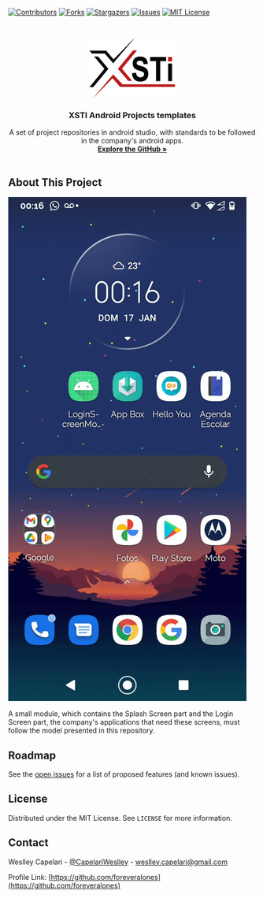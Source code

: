 [![Contributors][contributors-shield]][contributors-url]
[![Forks][forks-shield]][forks-url]
[![Stargazers][stars-shield]][stars-url]
[![Issues][issues-shield]][issues-url]
[![MIT License][license-shield]][license-url]



<!-- PROJECT LOGO -->
<br />
<p align="center">
  <a href="https://github.com/xstisolucoes">
    <img src="images/logo.png" alt="Logo" width="174" height="120">
  </a>

  <h3 align="center">XSTI Android Projects templates</h3>

  <p align="center">
    A set of project repositories in android studio, with standards to be followed in the company's android apps.
    <br />
    <a href="https://github.com/xstisolucoes"><strong>Explore the GitHub »</strong></a>
    <br />
    <br />
  </p>
</p>

<!-- ABOUT THE PROJECT -->
## About This Project

[![Product Name Screen Shot][product-screenshot]](https://example.com)

A small module, which contains the Splash Screen part and the Login Screen part, the company's applications that need these screens, must follow the model presented in this repository.

<!-- ROADMAP -->
## Roadmap
See the [open issues](https://github.com/foreveralones/LoginScreenMobile/issues) for a list of proposed features (and known issues).

<!-- LICENSE -->
## License
Distributed under the MIT License. See `LICENSE` for more information.

<!-- CONTACT -->
## Contact
Weslley Capelari - [@CapelariWeslley](https://twitter.com/CapelariWeslley) - weslley.capelari@gmail.com

Profile Link: [https://github.com/foreveralones](https://github.com/foreveralones)

<!-- MARKDOWN LINKS & IMAGES -->
[contributors-shield]: https://img.shields.io/github/contributors/foreveralones/LoginScreenMobile.svg?style=for-the-badge
[contributors-url]: https://github.com/foreveralones/LoginScreenMobile/graphs/contributors
[forks-shield]: https://img.shields.io/github/forks/foreveralones/LoginScreenMobile.svg?style=for-the-badge
[forks-url]: https://github.com/foreveralones/LoginScreenMobile/network/members
[stars-shield]: https://img.shields.io/github/stars/foreveralones/LoginScreenMobile.svg?style=for-the-badge
[stars-url]: https://github.com/foreveralones/LoginScreenMobile/stargazers
[issues-shield]: https://img.shields.io/github/issues/foreveralones/LoginScreenMobile.svg?style=for-the-badge
[issues-url]: https://github.com/foreveralones/LoginScreenMobile/issues
[license-shield]: https://img.shields.io/github/license/foreveralones/LoginScreenMobile.svg?style=for-the-badge
[license-url]: https://github.com/foreveralones/LoginScreenMobile/blob/master/LICENSE.txt
[product-screenshot]: images/screenshot.gif
